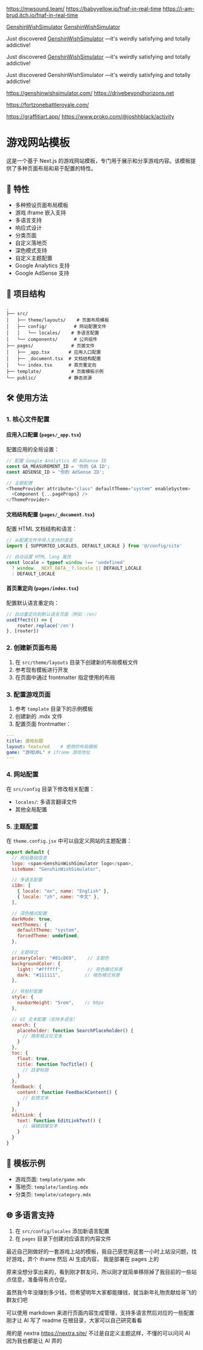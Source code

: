 https://mwsound.team/
https://babyyellow.io/fnaf-in-real-time
https://i-am-brud.itch.io/fnaf-in-real-time


<a href="https://genshinwishsimulator.com/">GenshinWishSimulator</a>
<a href="https://drivebeyondhorizons.net/">GenshinWishSimulator</a>


Just discovered <a href="https://genshinwishsimulator.com/">GenshinWishSimulator</a> —it's weirdly satisfying and totally addictive!




Just discovered <a href="https://drivebeyondhorizons.net">GenshinWishSimulator</a> —it's weirdly satisfying and totally addictive!




Just discovered GenshinWishSimulator —it's weirdly satisfying and totally addictive!

https://genshinwishsimulator.com/
https://drivebeyondhorizons.net

https://fortzonebattleroyale.com/


https://graffitiart.app/
https://www.proko.com/@joshhblack/activity






























# 游戏网站模板

这是一个基于 Next.js 的游戏网站模板，专门用于展示和分享游戏内容。该模板提供了多种页面布局和易于配置的特性。

## 🚀 特性

- 多种预设页面布局模板
- 游戏 iframe 嵌入支持
- 多语言支持
- 响应式设计
- 分类页面
- 自定义落地页
- 深色模式支持
- 自定义主题配置
- Google Analytics 支持
- Google AdSense 支持

## 📁 项目结构

```
.
├── src/
│   ├── theme/layouts/    # 页面布局模板
│   ├── config/          # 网站配置文件
│   │   └── locales/    # 多语言配置
│   └── components/      # 公共组件
├── pages/              # 页面文件
│   ├── _app.tsx       # 应用入口配置
│   ├── _document.tsx  # 文档结构配置
│   └── index.tsx      # 首页重定向
├── template/           # 页面模板示例
└── public/            # 静态资源
```

## 🛠️ 使用方法

### 1. 核心文件配置

#### 应用入口配置 (`pages/_app.tsx`)

配置应用的全局设置：

```typescript
// 配置 Google Analytics 和 AdSense ID
const GA_MEASUREMENT_ID = '你的 GA ID';
const ADSENSE_ID = '你的 AdSense ID';

// 主题配置
<ThemeProvider attribute="class" defaultTheme="system" enableSystem>
  <Component {...pageProps} />
</ThemeProvider>
```

#### 文档结构配置 (`pages/_document.tsx`)

配置 HTML 文档结构和语言：

```typescript
// 从配置文件中导入支持的语言
import { SUPPORTED_LOCALES, DEFAULT_LOCALE } from '@/config/site'

// 自动设置 HTML lang 属性
const locale = typeof window !== 'undefined' 
  ? window.__NEXT_DATA__?.locale || DEFAULT_LOCALE 
  : DEFAULT_LOCALE
```

#### 首页重定向 (`pages/index.tsx`)

配置默认语言重定向：

```typescript
// 自动重定向到默认语言页面（例如：/en）
useEffect(() => {
    router.replace('/en')
}, [router])
```

### 2. 创建新页面布局

1. 在 `src/theme/layouts` 目录下创建新的布局模板文件
2. 参考现有模板进行开发
3. 在页面中通过 frontmatter 指定使用的布局

### 3. 配置游戏页面

1. 参考 `template` 目录下的示例模板
2. 创建新的 .mdx 文件
3. 配置页面 frontmatter：
```yaml
---
title: 游戏标题
layout: featured    # 使用的布局模板 
game: "游戏URL" # iframe 游戏地址
---
```

### 4. 网站配置

在 `src/config` 目录下修改相关配置：

- `locales/`: 多语言翻译文件
- 其他全局配置


### 5. 主题配置

在 `theme.config.jsx` 中可以自定义网站的主题配置：

```javascript
export default {
  // 网站基础信息
  logo: <span>GenshinWishSimulator logo</span>,
  siteName: "GenshinWishSimulator",

  // 多语言配置
  i18n: [
    { locale: "en", name: "English" },
    { locale: "zh", name: "中文" },
  ],

  // 深色模式配置
  darkMode: true,
  nextThemes: {
    defaultTheme: "system",
    forcedTheme: undefined,
  },

  // 主题样式
  primaryColor: "#81c869",    // 主题色
  backgroundColor: {
    light: "#ffffff",         // 亮色模式背景
    dark: "#111111",         // 暗色模式背景
  },

  // 导航栏配置
  style: {
    navbarHeight: "5rem",    // 80px
  },

  // UI 文本配置（支持多语言）
  search: {
    placeholder: function SearchPlaceholder() {
      // 搜索框占位文本
    }
  },
  toc: {
    float: true,
    title: function TocTitle() {
      // 目录标题
    }
  },
  feedback: {
    content: function FeedbackContent() {
      // 反馈文本
    }
  },
  editLink: {
    text: function EditLinkText() {
      // 编辑链接文本
    }
  }
}
```

## 📝 模板示例

- 游戏页面: `template/game.mdx`
- 落地页: `template/landing.mdx`
- 分类页: `template/category.mdx`

## 🌐 多语言支持

1. 在 `src/config/locales` 添加新语言配置
2. 在 `pages` 目录下创建对应语言的内容文件



最近自己刚做好的一套游戏上站的模板，我自己感觉用这套一小时上站没问题，找好游戏，弄个 iframe 然后 AI 生成内容， 我是部署在 pages 上的

原来没想分享出来的，看到刚才群友问，所以刚才就简单移除掉了我目前的一些站点信息，准备得有点仓促。

虽然我今年没赚到多少钱，但希望明年大家都能赚钱，就当新年礼物贡献给哥飞的群友们吧

可以使用 markdown 来进行页面内容生成管理，支持多语言然后对应的一些配置刚才让 AI 写了 readme 在根目录，大家可以自己研究看看

用的是 nextra https://nextra.site/ 不过是自定义主题这样，不懂的可以问问 AI 因为我也都是让 AI 弄的
